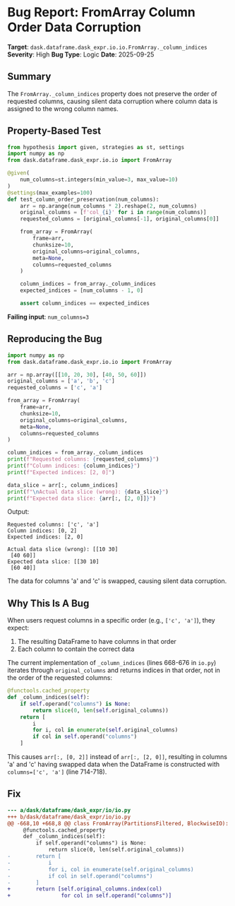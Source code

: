 # Bug Report: FromArray Column Order Data Corruption

**Target**: `dask.dataframe.dask_expr.io.io.FromArray._column_indices`
**Severity**: High
**Bug Type**: Logic
**Date**: 2025-09-25

## Summary

The `FromArray._column_indices` property does not preserve the order of requested columns, causing silent data corruption where column data is assigned to the wrong column names.

## Property-Based Test

```python
from hypothesis import given, strategies as st, settings
import numpy as np
from dask.dataframe.dask_expr.io.io import FromArray

@given(
    num_columns=st.integers(min_value=3, max_value=10)
)
@settings(max_examples=100)
def test_column_order_preservation(num_columns):
    arr = np.arange(num_columns * 2).reshape(2, num_columns)
    original_columns = [f'col_{i}' for i in range(num_columns)]
    requested_columns = [original_columns[-1], original_columns[0]]

    from_array = FromArray(
        frame=arr,
        chunksize=10,
        original_columns=original_columns,
        meta=None,
        columns=requested_columns
    )

    column_indices = from_array._column_indices
    expected_indices = [num_columns - 1, 0]

    assert column_indices == expected_indices
```

**Failing input**: `num_columns=3`

## Reproducing the Bug

```python
import numpy as np
from dask.dataframe.dask_expr.io.io import FromArray

arr = np.array([[10, 20, 30], [40, 50, 60]])
original_columns = ['a', 'b', 'c']
requested_columns = ['c', 'a']

from_array = FromArray(
    frame=arr,
    chunksize=10,
    original_columns=original_columns,
    meta=None,
    columns=requested_columns
)

column_indices = from_array._column_indices
print(f"Requested columns: {requested_columns}")
print(f"Column indices: {column_indices}")
print(f"Expected indices: [2, 0]")

data_slice = arr[:, column_indices]
print(f"\nActual data slice (wrong): {data_slice}")
print(f"Expected data slice: {arr[:, [2, 0]]}")
```

Output:
```
Requested columns: ['c', 'a']
Column indices: [0, 2]
Expected indices: [2, 0]

Actual data slice (wrong): [[10 30]
 [40 60]]
Expected data slice: [[30 10]
 [60 40]]
```

The data for columns 'a' and 'c' is swapped, causing silent data corruption.

## Why This Is A Bug

When users request columns in a specific order (e.g., `['c', 'a']`), they expect:
1. The resulting DataFrame to have columns in that order
2. Each column to contain the correct data

The current implementation of `_column_indices` (lines 668-676 in `io.py`) iterates through `original_columns` and returns indices in that order, not in the order of the requested columns:

```python
@functools.cached_property
def _column_indices(self):
    if self.operand("columns") is None:
        return slice(0, len(self.original_columns))
    return [
        i
        for i, col in enumerate(self.original_columns)
        if col in self.operand("columns")
    ]
```

This causes `arr[:, [0, 2]]` instead of `arr[:, [2, 0]]`, resulting in columns 'a' and 'c' having swapped data when the DataFrame is constructed with `columns=['c', 'a']` (line 714-718).

## Fix

```diff
--- a/dask/dataframe/dask_expr/io/io.py
+++ b/dask/dataframe/dask_expr/io/io.py
@@ -668,10 +668,8 @@ class FromArray(PartitionsFiltered, BlockwiseIO):
     @functools.cached_property
     def _column_indices(self):
         if self.operand("columns") is None:
             return slice(0, len(self.original_columns))
-        return [
-            i
-            for i, col in enumerate(self.original_columns)
-            if col in self.operand("columns")
-        ]
+        return [self.original_columns.index(col)
+                for col in self.operand("columns")]
```
